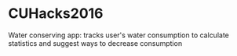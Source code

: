 # CUHacks2016

Water conserving app: tracks user's water consumption to calculate statistics and suggest ways to 
decrease consumption
